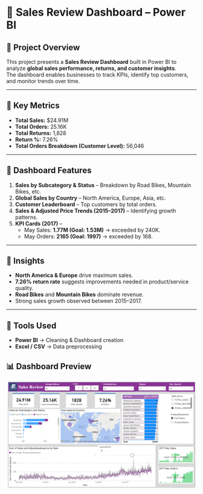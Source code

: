 # 🚴 Sales Review Dashboard – Power BI

## 🔹 Project Overview
This project presents a **Sales Review Dashboard** built in Power BI to analyze **global sales performance, returns, and customer insights**.  
The dashboard enables businesses to track KPIs, identify top customers, and monitor trends over time.

---

## 🔹 Key Metrics
- **Total Sales:** $24.91M  
- **Total Orders:** 25.16K  
- **Total Returns:** 1,828  
- **Return %:** 7.26%  
- **Total Orders Breakdown (Customer Level):** 56,046  

---

## 🔹 Dashboard Features
1. **Sales by Subcategory & Status** – Breakdown by Road Bikes, Mountain Bikes, etc.  
2. **Global Sales by Country** – North America, Europe, Asia, etc.  
3. **Customer Leaderboard** – Top customers by total orders.  
4. **Sales & Adjusted Price Trends (2015–2017)** – Identifying growth patterns.  
5. **KPI Cards (2017)** –  
   - May Sales: **1.77M (Goal: 1.53M)** → exceeded by 240K.  
   - May Orders: **2165 (Goal: 1997)** → exceeded by 168.  

---

## 🔹 Insights
- **North America & Europe** drive maximum sales.  
- **7.26% return rate** suggests improvements needed in product/service quality.  
- **Road Bikes** and **Mountain Bikes** dominate revenue.  
- Strong sales growth observed between 2015–2017.  

---

## 🔹 Tools Used
- **Power BI** →  Cleaning & Dashboard creation  
- **Excel / CSV** → Data preprocessing

  
## 📊 Dashboard Preview
![Sales Review Dashboard](https://github.com/pranavpatil6625-Analyst/Power-BI-DASHBOARD/blob/main/Sales%20Dashboard.png)
